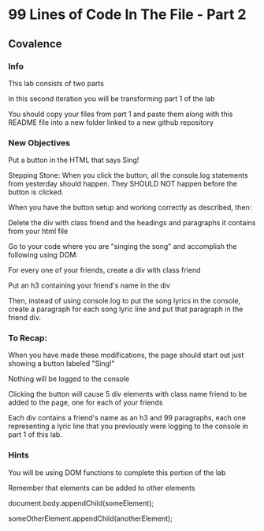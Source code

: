 # 99 Lines of Code In The File - Part 2
## Covalence

### Info

This lab consists of two parts

In this second iteration you will be transforming part 1 of the lab

You should copy your files from part 1 and paste them along with this README file into a new folder linked to a new github repository


### New Objectives
Put a button in the HTML that says Sing!

Stepping Stone: When you click the button, all the console.log statements from yesterday should happen. They SHOULD NOT happen before the button is clicked.

When you have the button setup and working correctly as described, then:

Delete the div with class friend and the headings and paragraphs it contains from your html file

Go to your code where you are "singing the song" and accomplish the following using DOM:

For every one of your friends, create a div with class friend

Put an h3 containing your friend's name in the div

Then, instead of using console.log to put the song lyrics in the console, create a paragraph for each song lyric line and put that paragraph in the friend div.


### To Recap:

When you have made these modifications, the page should start out just showing a button labeled "Sing!"

Nothing will be logged to the console

Clicking the button will cause 5 div elements with class name friend to be added to the page, one for each of your friends

Each div contains a friend's name as an h3 and 99 paragraphs, each one representing a lyric line that you previously were logging to the console in part 1 of this lab.


### Hints
You will be using DOM functions to complete this portion of the lab

Remember that elements can be added to other elements

document.body.appendChild(someElement);

someOtherElement.appendChild(anotherElement);
